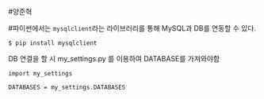 #양준혁

#파이썬에서는 `mysqlclient`라는 라이브러리를 통해 MySQL과 DB를 연동할 수 있다.

```
$ pip install mysqlclient
```

DB 연결을 할 시 my_settings.py 를 이용하여 DATABASE를 가져와야함

```
import my_settings

DATABASES = my_settings.DATABASES
```
